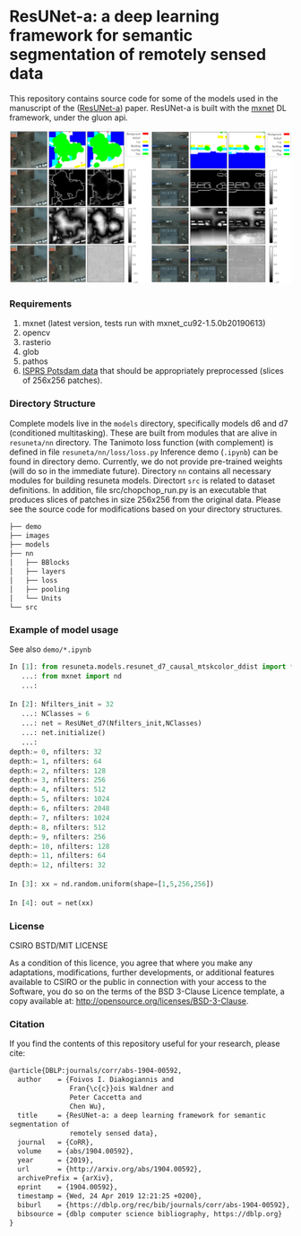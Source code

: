 # ResUNet-a: a deep learning framework for semantic segmentation of remotely sensed data

This repository contains source code for some of the models used in the manuscript of the ([ResUNet-a](https://arxiv.org/abs/1904.00592)) paper. ResUNet-a is built with the [mxnet](https://mxnet.incubator.apache.org/) DL framework, under the gluon api. 


![inference example](images/inference_all_tasks_1.png)

### Requirements
1. mxnet (latest version, tests run with mxnet_cu92-1.5.0b20190613)
2. opencv
3. rasterio
4. glob
5. pathos
6. [ISPRS Potsdam data](http://www2.isprs.org/commissions/comm3/wg4/2d-sem-label-potsdam.html) that should be appropriately preprocessed (slices of 256x256 patches). 



### Directory Structure

Complete models live in the ```models``` directory, specifically models d6 and d7 (conditioned multitasking). 
These are built from modules that are alive in ```resuneta/nn``` directory. The Tanimoto loss function (with complement) is defined in file ```resuneta/nn/loss/loss.py```  Inference demo (```.ipynb```) can be found in directory demo. Currently, we do not provide pre-trained weights (will do so in the immediate future). Directory ```nn``` contains all necessary modules for building resuneta models. Directort ```src``` is related to dataset definitions. In addition, file src/chopchop_run.py is an executable that produces slices of patches in size 256x256 from the original data. Please see the source code for modifications based on your directory structures. 

```
├── demo
├── images
├── models
├── nn
│   ├── BBlocks
│   ├── layers
│   ├── loss
│   ├── pooling
│   └── Units
└── src
```

### Example of model usage 
See also ```demo/*.ipynb```

```python
In [1]: from resuneta.models.resunet_d7_causal_mtskcolor_ddist import *
   ...: from mxnet import nd
   ...: 

In [2]: Nfilters_init = 32
   ...: NClasses = 6
   ...: net = ResUNet_d7(Nfilters_init,NClasses)
   ...: net.initialize()
   ...: 
depth:= 0, nfilters: 32
depth:= 1, nfilters: 64
depth:= 2, nfilters: 128
depth:= 3, nfilters: 256
depth:= 4, nfilters: 512
depth:= 5, nfilters: 1024
depth:= 6, nfilters: 2048
depth:= 7, nfilters: 1024
depth:= 8, nfilters: 512
depth:= 9, nfilters: 256
depth:= 10, nfilters: 128
depth:= 11, nfilters: 64
depth:= 12, nfilters: 32

In [3]: xx = nd.random.uniform(shape=[1,5,256,256]) 

In [4]: out = net(xx)
```


### License
CSIRO BSTD/MIT LICENSE

As a condition of this licence, you agree that where you make any adaptations, modifications, further developments, or additional features available to CSIRO or the public in connection with your access to the Software, you do so on the terms of the BSD 3-Clause Licence template, a copy available at: http://opensource.org/licenses/BSD-3-Clause.

### Citation
If you find the contents of this repository useful for your research, please cite: 

```
@article{DBLP:journals/corr/abs-1904-00592,
  author    = {Foivos I. Diakogiannis and
               Fran{\c{c}}ois Waldner and
               Peter Caccetta and
               Chen Wu},
  title     = {ResUNet-a: a deep learning framework for semantic segmentation of
               remotely sensed data},
  journal   = {CoRR},
  volume    = {abs/1904.00592},
  year      = {2019},
  url       = {http://arxiv.org/abs/1904.00592},
  archivePrefix = {arXiv},
  eprint    = {1904.00592},
  timestamp = {Wed, 24 Apr 2019 12:21:25 +0200},
  biburl    = {https://dblp.org/rec/bib/journals/corr/abs-1904-00592},
  bibsource = {dblp computer science bibliography, https://dblp.org}
}
￼
```

